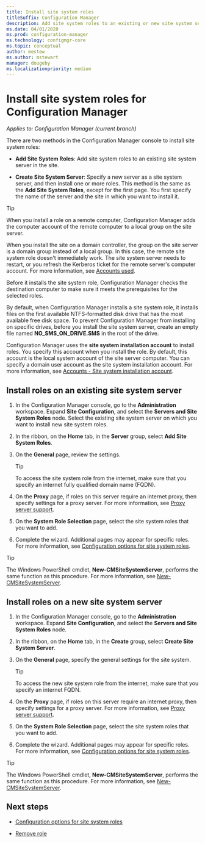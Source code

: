 ```yaml
---
title: Install site system roles
titleSuffix: Configuration Manager
description: Add site system roles to an existing or new site system server in the site.
ms.date: 04/01/2020
ms.prod: configuration-manager
ms.technology: configmgr-core
ms.topic: conceptual
author: mestew
ms.author: mstewart
manager: dougeby
ms.localizationpriority: medium
---
```


# Install site system roles for Configuration Manager

*Applies to: Configuration Manager (current branch)*

There are two methods in the Configuration Manager console to install site system roles:

- **Add Site System Roles**: Add site system roles to an existing site system server in the site.

- **Create Site System Server**: Specify a new server as a site system server, and then install one or more roles. This method is the same as the **Add Site System Roles**, except for the first page. You first specify the name of the server and the site in which you want to install it.

> [!TIP]
> When you install a role on a remote computer, Configuration Manager adds the computer account of the remote computer to a local group on the site server.
>
> When you install the site on a domain controller, the group on the site server is a domain group instead of a local group. In this case, the remote site system role doesn't immediately work. The site system server needs to restart, or you refresh the Kerberos ticket for the remote server's computer account. For more information, see [Accounts used](../../../plan-design/hierarchy/accounts.md).

Before it installs the site system role, Configuration Manager checks the destination computer to make sure it meets the prerequisites for the selected roles.

By default, when Configuration Manager installs a site system role, it installs files on the first available NTFS-formatted disk drive that has the most available free disk space. To prevent Configuration Manager from installing on specific drives, before you install the site system server, create an empty file named **NO_SMS_ON_DRIVE.SMS** in the root of the drive.

Configuration Manager uses the **site system installation account** to install roles. You specify this account when you install the role. By default, this account is the local system account of the site server computer. You can specify a domain user account as the site system installation account. For more information, see [Accounts - Site system installation account](../../../plan-design/hierarchy/accounts.md#site-system-installation-account).

## <a name="bkmk_addrole"></a> Install roles on an existing site system server

1. In the Configuration Manager console, go to the **Administration** workspace. Expand **Site Configuration**, and select the **Servers and Site System Roles** node. Select the existing site system server on which you want to install new site system roles.

1. In the ribbon, on the **Home** tab, in the **Server** group, select **Add Site System Roles**.

1. On the **General** page, review the settings.

    > [!TIP]
    >  To access the site system role from the internet, make sure that you specify an internet fully qualified domain name (FQDN).

1. On the **Proxy** page, if roles on this server require an internet proxy, then specify settings for a proxy server. For more information, see [Proxy server support](../../../plan-design/network/proxy-server-support.md).

1. On the **System Role Selection** page, select the site system roles that you want to add.

1. Complete the wizard. Additional pages may appear for specific roles. For more information, see [Configuration options for site system roles](configuration-options-for-site-system-roles.md).

> [!TIP]
> The Windows PowerShell cmdlet, **New-CMSiteSystemServer**, performs the same function as this procedure. For more information, see [New-CMSiteSystemServer](/powershell/module/configurationmanager/new-cmsitesystemserver).

## <a name="bkmk_createnew"></a> Install roles on a new site system server

1. In the Configuration Manager console, go to the **Administration** workspace. Expand **Site Configuration**, and select the **Servers and Site System Roles** node.

1. In the ribbon, on the **Home** tab, in the **Create** group, select **Create Site System Server**.

1. On the **General** page, specify the general settings for the site system.

    > [!TIP]
    > To access the new site system role from the internet, make sure that you specify an internet FQDN.

1. On the **Proxy** page, if roles on this server require an internet proxy, then specify settings for a proxy server. For more information, see [Proxy server support](../../../plan-design/network/proxy-server-support.md).

1. On the **System Role Selection** page, select the site system roles that you want to add.

1. Complete the wizard. Additional pages may appear for specific roles. For more information, see [Configuration options for site system roles](configuration-options-for-site-system-roles.md).

> [!TIP]
> The Windows PowerShell cmdlet, **New-CMSiteSystemServer**, performs the same function as this procedure. For more information, see [New-CMSiteSystemServer](/powershell/module/configurationmanager/new-cmsitesystemserver).

## Next steps

- [Configuration options for site system roles](configuration-options-for-site-system-roles.md)

- [Remove role](../install/uninstall-sites-and-hierarchies.md#bkmk_role)